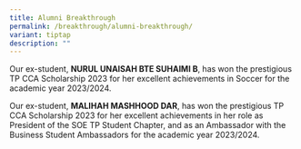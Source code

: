 ```yaml
---
title: Alumni Breakthrough
permalink: /breakthrough/alumni-breakthrough/
variant: tiptap
description: ""
---
```

<p>Our ex-student, <strong>NURUL UNAISAH BTE SUHAIMI B</strong>, has won the
prestigious TP CCA Scholarship 2023 for her excellent achievements in Soccer
for the academic year 2023/2024.</p>
<p></p>
<p></p>
<p>Our ex-student, <strong>MALIHAH MASHHOOD DAR</strong>, has won the prestigious
TP CCA Scholarship 2023 for her excellent achievements in her role as President
of the SOE TP Student Chapter, and as an Ambassador with the Business Student
Ambassadors for the academic year 2023/2024.</p>